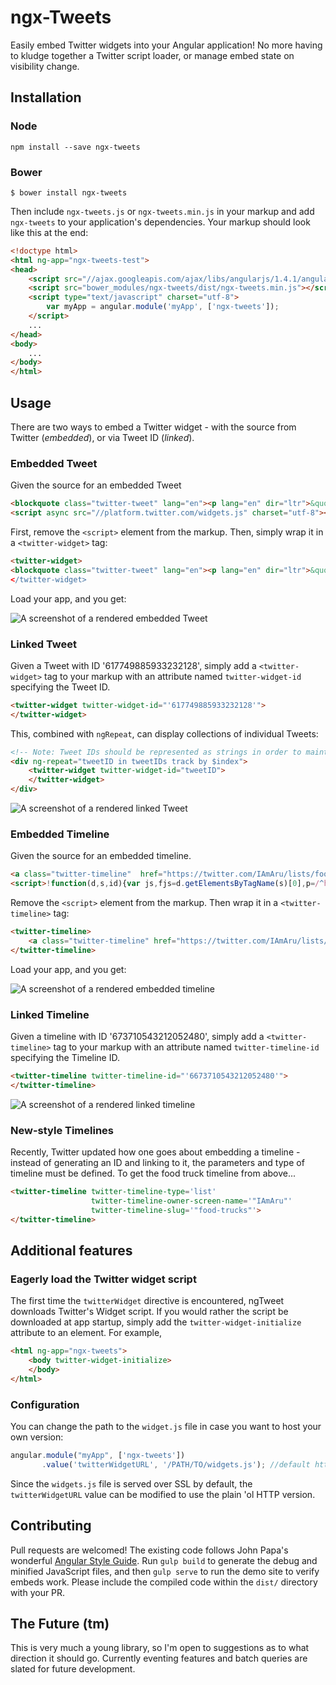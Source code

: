 # ngx-Tweets

Easily embed Twitter widgets into your Angular application! No more having to kludge together a Twitter script loader, or manage embed state on visibility change.

## Installation

### Node

```console
npm install --save ngx-tweets
```

### Bower

```console
$ bower install ngx-tweets
```

Then include `ngx-tweets.js` or `ngx-tweets.min.js` in your markup and add `ngx-tweets` to your application's dependencies.  Your markup should look like this at the end:

```html
<!doctype html>
<html ng-app="ngx-tweets-test">
<head>
    <script src="//ajax.googleapis.com/ajax/libs/angularjs/1.4.1/angular.min.js"></script>
    <script src="bower_modules/ngx-tweets/dist/ngx-tweets.min.js"></script>
    <script type="text/javascript" charset="utf-8">
        var myApp = angular.module('myApp', ['ngx-tweets']);
    </script>
    ...
</head>
<body>
    ...
</body>
</html>
```

## Usage

There are two ways to embed a Twitter widget - with the source from Twitter (*embedded*), or via Tweet ID (*linked*).

### Embedded Tweet

Given the source for an embedded Tweet

```html
<blockquote class="twitter-tweet" lang="en"><p lang="en" dir="ltr">&quot;No one likes Bit O&#39; Honey.&quot; ~<a href="https://twitter.com/techiegeek810">@techiegeek810</a> <a href="https://twitter.com/hashtag/truth?src=hash">#truth</a></p>&mdash; Andy (@techiegeek420) <a href="https://twitter.com/techiegeek420/status/1018741415982129152">July 16, 2018</a></blockquote>
<script async src="//platform.twitter.com/widgets.js" charset="utf-8"></script>
```

First, remove the `<script>` element from the markup.  Then, simply wrap it in a `<twitter-widget>` tag:

```html
<twitter-widget>
<blockquote class="twitter-tweet" lang="en"><p lang="en" dir="ltr">&quot;No one likes Bit O&#39; Honey.&quot; ~<a href="https://twitter.com/techiegeek810">@techiegeek810 a> <a href="https://twitter.com/hashtag/truth?src=hash">#truth</a></p>&mdash; Andy (@techiegeek420) <a href="https://twitter.com/techiegeek420/status/1018741298604408832</a></blockquote>
</twitter-widget>
```

Load your app, and you get:

![A screenshot of a rendered embedded Tweet](./res/rendered-embed.png)

### Linked Tweet

Given a Tweet with ID '617749885933232128', simply add a `<twitter-widget>` tag to your markup with an attribute named `twitter-widget-id` specifying the Tweet ID.

```html
<twitter-widget twitter-widget-id="'617749885933232128'">
</twitter-widget>
```

This, combined with `ngRepeat`, can display collections of individual Tweets:

```html
<!-- Note: Tweet IDs should be represented as strings in order to maintain precision -->
<div ng-repeat="tweetID in tweetIDs track by $index">
    <twitter-widget twitter-widget-id="tweetID">
    </twitter-widget>
</div>
```

![A screenshot of a rendered linked Tweet](./res/rendered-linked.png)

### Embedded Timeline

Given the source for an embedded timeline.

```html
<a class="twitter-timeline"  href="https://twitter.com/IAmAru/lists/food-trucks" data-widget-id="673710543212052480">Tweets from https://twitter.com/IAmAru/lists/food-trucks</a>
<script>!function(d,s,id){var js,fjs=d.getElementsByTagName(s)[0],p=/^http:/.test(d.location)?'http':'https';if(!d.getElementById(id)){js=d.createElement(s);js.id=id;js.src=p+"://platform.twitter.com/widgets.js";fjs.parentNode.insertBefore(js,fjs);}}(document,"script","twitter-wjs");</script>
```

Remove the `<script>` element from the markup. Then wrap it in a `<twitter-timeline>` tag:

```html
<twitter-timeline>
    <a class="twitter-timeline" href="https://twitter.com/IAmAru/lists/food-trucks" data-widget-id="673710543212052480"> Tweets from https://twitter.com/IAmAru/lists/food-trucks</a>
</twitter-timeline>
```

Load your app, and you get:

![A screenshot of a rendered embedded timeline](./res/rendered-timeline-embed.png)

### Linked Timeline

Given a timeline with ID '673710543212052480', simply add a `<twitter-timeline>` tag to your markup with an attribute named `twitter-timeline-id` specifying the Timeline ID.

```html
<twitter-timeline twitter-timeline-id="'6673710543212052480'">
</twitter-timeline>
```

![A screenshot of a rendered linked timeline](./res/rendered-timeline-linked.png)

### New-style Timelines

Recently, Twitter updated how one goes about embedding a timeline - instead of generating an ID and linking to it, the parameters and type of timeline must be defined.  To get the food truck timeline from above...

```html
<twitter-timeline twitter-timeline-type='list'
                  twitter-timeline-owner-screen-name='"IAmAru"'
                  twitter-timeline-slug='"food-trucks"'>
</twitter-timeline>
```

## Additional features

### Eagerly load the Twitter widget script

The first time the `twitterWidget` directive is encountered, ngTweet downloads Twitter's Widget script.  If you would rather the script be downloaded at app startup, simply add the `twitter-widget-initialize` attribute to an element. For example,

```html
<html ng-app="ngx-tweets">
    <body twitter-widget-initialize>
    </body>
</html>
```

### Configuration

You can change the path to the `widget.js` file in case you want to host your own version:

```javascript
angular.module("myApp", ['ngx-tweets'])
       .value('twitterWidgetURL', '/PATH/TO/widgets.js'); //default https://platform.twitter.com/widgets.js
```

Since the `widgets.js` file is served over SSL by default, the `twitterWidgetURL` value can be modified to use the plain 'ol HTTP version.

## Contributing

Pull requests are welcomed!  The existing code follows John Papa's wonderful [Angular Style Guide](https://github.com/johnpapa/angular-styleguide). Run `gulp build` to generate the debug and minified JavaScript files, and then `gulp serve` to run the demo site to verify embeds work.  Please include the compiled code within the `dist/` directory with your PR.

## The Future (tm)

This is very much a young library, so I'm open to suggestions as to what direction it should go.  Currently eventing features and batch queries are slated for future development.
